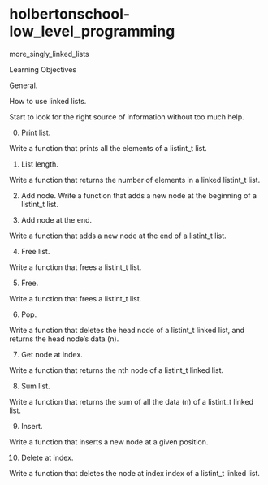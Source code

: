# holbertonschool-low_level_programming

more_singly_linked_lists

Learning Objectives

General.

How to use linked lists.

Start to look for the right source of information without too much help.

0. Print list.

Write a function that prints all the elements of a listint_t list.

1. List length.

Write a function that returns the number of elements in a linked listint_t list.

2. Add node.
Write a function that adds a new node at the beginning of a listint_t list.

3. Add node at the end.

Write a function that adds a new node at the end of a listint_t list.

4. Free list.

Write a function that frees a listint_t list.

5. Free. 

Write a function that frees a listint_t list.

6. Pop.

Write a function that deletes the head node of a listint_t linked list, and returns the head node’s data (n).

7. Get node at index.

Write a function that returns the nth node of a listint_t linked list.

8. Sum list.

Write a function that returns the sum of all the data (n) of a listint_t linked list.

9. Insert.

Write a function that inserts a new node at a given position.

10. Delete at index.

Write a function that deletes the node at index index of a listint_t linked list.
